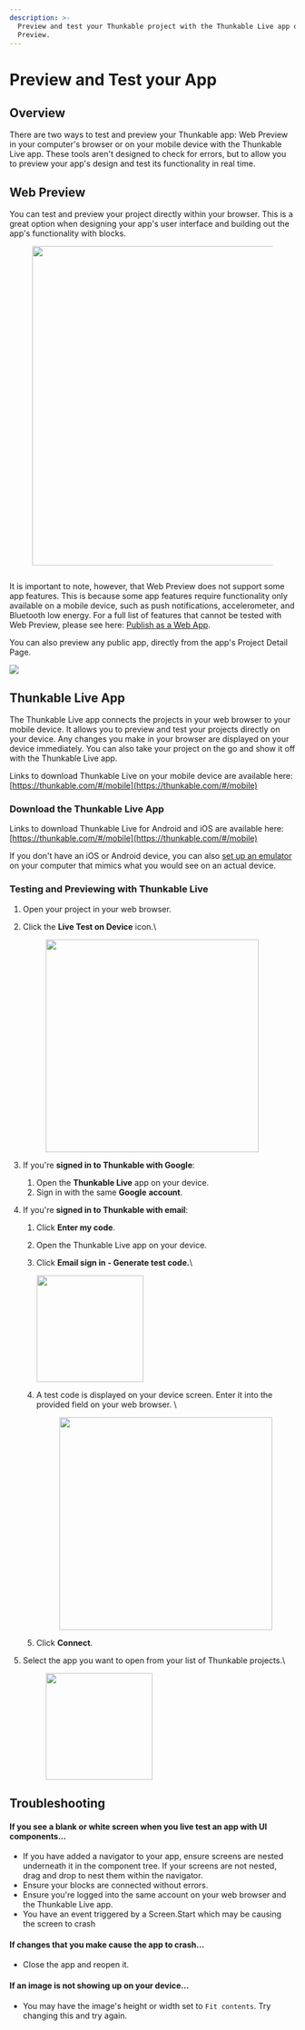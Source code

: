```yaml
---
description: >-
  Preview and test your Thunkable project with the Thunkable Live app or Web
  Preview.
---
```


# Preview and Test your App

## Overview

There are two ways to test and preview your Thunkable app: Web Preview in your computer's browser or on your mobile device with the Thunkable Live app. These tools aren't designed to check for errors, but to allow you to preview your app's design and test its functionality in real time.

## Web Preview

You can test and preview your project directly within your browser. This is a great option when designing your app's user interface and building out the app's functionality with blocks.

<div align="left">

<figure><img src=".gitbook/assets/Web Preview.png" alt="" width="563"><figcaption></figcaption></figure>

</div>

<div align="left">

<figure><img src=".gitbook/assets/Web Preview screen.png" alt=""><figcaption></figcaption></figure>

</div>

It is important to note, however, that Web Preview does not support some app features. This is because some app features require functionality only available on a mobile device, such as push notifications, accelerometer, and Bluetooth low energy. For a full list of features that cannot be tested with Web Preview, please see here: [Publish as a Web App](publish-as-a-web-app-pro.md#unsupported-components).

You can also preview any public app, directly from the app's Project Detail Page.&#x20;

![](<.gitbook/assets/Project Detail Page.png>)

## **Thunkable Live App**

The Thunkable Live app connects the projects in your web browser to your mobile device. It allows you to preview and test your projects directly on your device. Any changes you make in your browser are displayed on your device immediately. You can also take your project on the go and show it off with the Thunkable Live app.

Links to download Thunkable Live on your mobile device are available here: [https://thunkable.com/#/mobile](https://thunkable.com/#/mobile)

### **Download the Thunkable Live App**

Links to download Thunkable Live for Android and iOS are available here: [https://thunkable.com/#/mobile](https://thunkable.com/#/mobile)

If you don't have an iOS or Android device, you can also [set up an emulator](emulators.md) on your computer that mimics what you would see on an actual device.‌

### **Testing and Previewing with Thunkable Live**

1. Open your project in your web browser.
2.  Click the **Live Test on Device** icon.\


    <div align="left">

    <figure><img src=".gitbook/assets/Thunkable Live.png" alt="" width="375"><figcaption></figcaption></figure>

    </div>
3. If you're **signed in to Thunkable with Google**:
   1. Open the **Thunkable Live** app on your device.
   2. &#x20;Sign in with the same **Google** **account**.&#x20;
4. If you're **signed in to Thunkable with email**:
   1. Click **Enter my code**.
   2. Open the Thunkable Live app on your device.
   3.  Click **Email sign in - Generate test code.**\


       <div align="left">

       <img src=".gitbook/assets/img_1315.png" alt="" width="188">

       </div>
   4.  A test code is displayed on your device screen. Enter it into the provided field on your web browser. \


       <div align="left">

       <figure><img src=".gitbook/assets/Thunkable Live - part 2.png" alt="" width="375"><figcaption></figcaption></figure>

       </div>
   5. Click **Connect**.
5.  Select the app you want to open from your list of Thunkable projects.\


    <div align="left">

    <figure><img src=".gitbook/assets/IMG_9155.PNG" alt="" width="188"><figcaption></figcaption></figure>

    </div>

## Troubleshooting

#### **If you see a blank or white screen when you live test an app with UI components...**

* If you have added a navigator to your app, ensure screens are nested underneath it in the component tree. If your screens are not nested, drag and drop to nest them within the navigator.
* Ensure your blocks are connected without errors.
* Ensure you're logged into the same account on your web browser and the Thunkable Live app.&#x20;
* You have an event triggered by a Screen.Start which may be causing the screen to crash

#### **If changes that you make cause the app to crash...**

* Close the app and reopen it.&#x20;

#### **If an image is not showing up on your device...**

* You may have the image's height or width set to `Fit contents`. Try changing this and try again.
